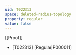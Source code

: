 ```yaml
---
uid: T022313
space: deleted-radius-topology
property: regular
value: false
---
```

[[Proof]]

* [T022313] [Regular|P000011]


